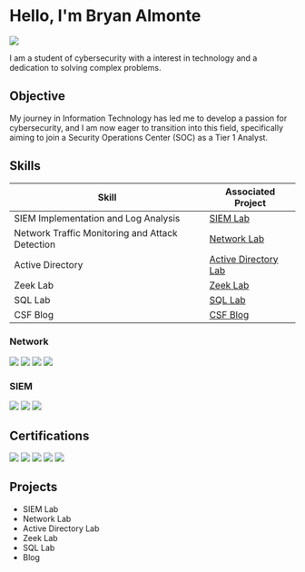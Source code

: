# Hello, I'm Bryan Almonte
<a href="https://www.linkedin.com/in/bryan-almonte-3628802aa"><img src="https://img.shields.io/badge/-LinkedIn-0072b1?&style=for-the-badge&logo=linkedin&logoColor=white" /></a>


I am a student of cybersecurity with a interest in technology and a dedication to solving complex problems.

## Objective

My journey in Information Technology has led me to develop a passion for cybersecurity, and I am now eager to transition into this field, specifically aiming to join a Security Operations Center (SOC) as a Tier 1 Analyst.

## Skills


| Skill                                         | Associated Project         |
|-----------------------------------------------|----------------------------|
| SIEM Implementation and Log Analysis          | <a href="https://github.com/Cyberz189/SIEM-Lab">SIEM Lab</a>|
| Network Traffic Monitoring and Attack Detection | <a href="https://github.com/Cyberz189/Network-Lab/edit/main/README.md">Network Lab</a>|
| Active Directory                               | <a href="https://github.com/Cyberz189/Active-Directory-Lab/blob/main/README.md">Active Directory Lab</a>|
| Zeek Lab                                              | <a href="https://github.com/Cyberz189/Zeek-Lab/blob/main/README.md">Zeek Lab</a>|
| SQL Lab                                         |<a href="https://github.com/Cyberz189/SQL-Lab/blob/main/README.md">SQL Lab</a>|
|       CSF Blog                                        |     <a href="https://github.com/Cyberz189/CSF-Blog">CSF Blog</a>|

### Network
<div>
    <img src="https://img.shields.io/badge/-Wireshark-1679A7?&style=for-the-badge&logo=Wireshark&logoColor=white" />
    <img src="https://img.shields.io/badge/-Zeek-EF3B2D?&style=for-the-badge&logo=Snort&logoColor=white" />
   <img src="https://img.shields.io/badge/-nmap-777BB4?&style=for-the-badge&logo=nmap&logoColor=white" />
     <img src="https://img.shields.io/badge/-Microsoft_Active_Directory-0078D4?&style=for-the-badge&logo=Microsoft&logoColor=white" />
</div>


### SIEM
<div>
    <img src="https://img.shields.io/badge/-Microsoft_Sentinel-0078D4?&style=for-the-badge&logo=Microsoft&logoColor=white" />
    <img src="https://img.shields.io/badge/-Splunk-000000?&style=for-the-badge&logo=Splunk&logoColor=white" />
    <img src="https://img.shields.io/badge/-Elastic-005571?&style=for-the-badge&logo=Elastic&logoColor=white" />
</div>

## Certifications
<div>
<img src="https://img.shields.io/badge/-Security%2B-FF0000?&style=for-the-badge&logo=CompTIA&logoColor=white" />
<img src="https://img.shields.io/badge/-Network%2B-007ACC?&style=for-the-badge&logo=CompTIA&logoColor=white" />
<img src="https://img.shields.io/badge/-Azure--900-4D4D4D?&style=for-the-badge&logo=microsoft&logoColor=white" />
<img src="https://img.shields.io/badge/-Splunk%20Core%20Certified%20User-006400?&style=for-the-badge&logo=Splunk&logoColor=white" />
<img src="https://img.shields.io/badge/-Google%20Cybersecurity%20Certification-4285F4?&style=for-the-badge&logo=google&logoColor=white" />

## Projects
- SIEM Lab
- Network Lab
- Active Directory Lab
- Zeek Lab
- SQL Lab
- Blog
